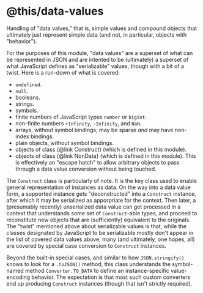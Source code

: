 @this/data-values
=================

Handling of "data values," that is, simple values and compound objects that
ultimately just represent simple data (and not, in particular, objects with
"behavior").

For the purposes of this module, "data values" are a superset of what can be
represented in JSON and are intented to be (ultimately) a superset of what
JavaScript defines as "serializable" values, though with a bit of a twist. Here
is a run-down of what is covered:

* `undefined`.
* `null`.
* booleans.
* strings.
* symbols.
* finite numbers of JavaScript types `number` or `bigint`.
* non-finite numbers `+Infinity`, `-Infinity`, and `NaN`.
* arrays, without symbol bindings; may be sparse _and_ may have non-index
  bindings.
* plain objects, without symbol bindings.
* objects of class {@link Construct} (which is defined in this module).
* objects of class {@link NonData} (which is defined in this module). This is
  effectively an "escape hatch" to allow arbitrary objects to pass through a
  data value conversion without being touched.

The `Construct` class is particularly of note. It is the key class used to
enable general representation of instances as data. On the way into a data value
form, a supported instance gets "deconstructed" into a `Construct` instance,
after which it may be serialized as apporpriate for the context. Then later, a
(presumably recently) unserialized data value can get processed in a context
that understands some set of `Construct`-able types, and proceed to reconstitute
new objects that are (sufficiently) equivalent to the originals. The "twist"
mentioned above about serializable values is that, while the classes designated
by JavaScript to be serializable mostly don't appear in the list of covered data
values above, many (and ultimately, one hopes, all) are covered by special case
conversion to `Construct` instances.

Beyond the built-in special cases, and similar to how `JSON.stringify()`
knows to look for a `.toJSON()` method, this class understands the symbol-named
method `Converter.TO_DATA` to define an instance-specific value-encoding
behavior. The expectation is that most such custom converters end up producing
`Construct` instances (though that isn't strictly required).
